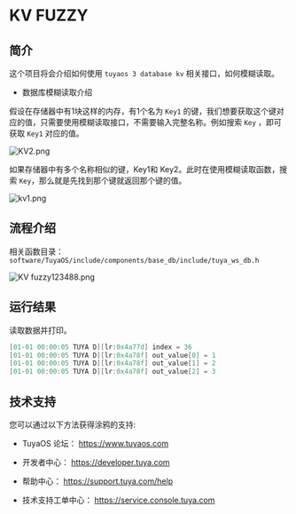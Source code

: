 

# KV FUZZY

##  简介

这个项目将会介绍如何使用 `tuyaos 3 database kv` 相关接口，如何模糊读取。

* 数据库模糊读取介绍

假设在存储器中有1块这样的内存，有1个名为 `Key1` 的键，我们想要获取这个键对应的值，只需要使用模糊读取接口，不需要输入完整名称。例如搜索 `Key` ，即可获取 `Key1` 对应的值。

![KV2.png](https://airtake-public-data-1254153901.cos.ap-shanghai.myqcloud.com/content-platform/hestia/1655358340dadd1393468.png)


如果存储器中有多个名称相似的键，Key1和 Key2。此时在使用模糊读取函数，搜索 `Key`，那么就是先找到那个键就返回那个键的值。

![kv1.png](https://airtake-public-data-1254153901.cos.ap-shanghai.myqcloud.com/content-platform/hestia/1655358271a430529ab78.png)
## 流程介绍
相关函数目录：
`software/TuyaOS/include/components/base_db/include/tuya_ws_db.h`

![KV fuzzy123488.png](https://airtake-public-data-1254153901.cos.ap-shanghai.myqcloud.com/content-platform/hestia/1655642941d4c5e433e28.png)

## 运行结果
读取数据并打印。
```c
[01-01 00:00:05 TUYA D][lr:0x4a77d] index = 36
[01-01 00:00:05 TUYA D][lr:0x4a78f] out_value[0] = 1
[01-01 00:00:05 TUYA D][lr:0x4a78f] out_value[1] = 2
[01-01 00:00:05 TUYA D][lr:0x4a78f] out_value[2] = 3
```

## 技术支持

您可以通过以下方法获得涂鸦的支持:

- TuyaOS 论坛： https://www.tuyaos.com

- 开发者中心： https://developer.tuya.com

- 帮助中心： https://support.tuya.com/help

- 技术支持工单中心： https://service.console.tuya.com
